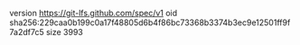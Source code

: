 version https://git-lfs.github.com/spec/v1
oid sha256:229caa0b199c0a17f48805d6b4f86bc73368b3374b3ec9e12501ff9f7a2df7c5
size 3993
